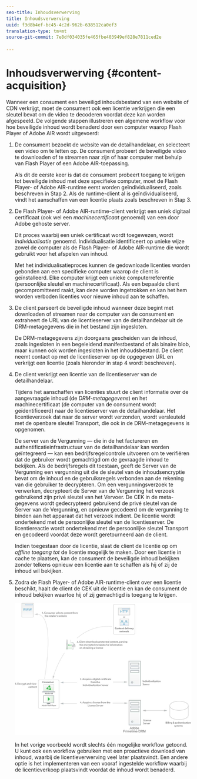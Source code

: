 ```yaml
---
seo-title: Inhoudsverwerving
title: Inhoudsverwerving
uuid: f3d8b4ef-bc45-4c2d-962b-638512ca0ef3
translation-type: tm+mt
source-git-commit: 7e8df034035fe465fbe403949ef828e7811ced2e

---
```



# Inhoudsverwerving {#content-acquisition}

Wanneer een consument een beveiligd inhoudsbestand van een website of CDN verkrijgt, moet de consument ook een licentie verkrijgen die een sleutel bevat om de video te decoderen voordat deze kan worden afgespeeld. De volgende stappen illustreren een algemene workflow voor hoe beveiligde inhoud wordt benaderd door een computer waarop Flash Player of Adobe AIR wordt uitgevoerd:

1. De consument bezoekt de website van de detailhandelaar, en selecteert een video om te letten op. De consument probeert de beveiligde video te downloaden of te streamen naar zijn of haar computer met behulp van Flash Player of een Adobe AIR-toepassing.

   Als dit de eerste keer is dat de consument probeert toegang te krijgen tot beveiligde inhoud met deze specifieke computer, moet de Flash Player- of Adobe AIR-runtime eerst worden geïndividualiseerd, zoals beschreven in Stap 2. Als de runtime-client al is geïndividualiseerd, vindt het aanschaffen van een licentie plaats zoals beschreven in Stap 3.

1. De Flash Player- of Adobe AIR-runtime-client verkrijgt een uniek digitaal certificaat (ook wel een *machinecertificaat* genoemd) van een door Adobe gehoste server.

   Dit proces waarbij een uniek certificaat wordt toegewezen, wordt *individualisatie* genoemd. Individualisatie identificeert op unieke wijze zowel de computer als de Flash Player- of Adobe AIR-runtime die wordt gebruikt voor het afspelen van inhoud.

   Met het individualisatieproces kunnen de gedownloade licenties worden gebonden aan een specifieke computer waarop de client is geïnstalleerd. Elke computer krijgt een unieke computerreferentie (persoonlijke sleutel en machinecertificaat). Als een bepaalde client gecompromitteerd raakt, kan deze worden ingetrokken en kan het hem worden verboden licenties voor nieuwe inhoud aan te schaffen.

1. De client parseert de beveiligde inhoud wanneer deze begint met downloaden of streamen naar de computer van de consument en extraheert de URL van de licentieserver van de detailhandelaar uit de DRM-metagegevens die in het bestand zijn ingesloten.

   De DRM-metagegevens zijn doorgaans gescheiden van de inhoud, zoals ingesloten in een begeleidend manifestbestand of als binaire blob, maar kunnen ook worden ingesloten in het inhoudsbestand. De client neemt contact op met de licentieserver op de opgegeven URL en verkrijgt een licentie (zoals hieronder in stap 4 wordt beschreven).
1. De client verkrijgt een licentie van de licentieserver van de detailhandelaar.

   Tijdens het aanschaffen van licenties stuurt de client informatie over de aangevraagde inhoud (de *DRM-metagegevens*) en het machinecertificaat (de computer van de consument wordt geïdentificeerd) naar de licentieserver van de detailhandelaar. Het licentieverzoek dat naar de server wordt verzonden, wordt versleuteld met de openbare sleutel Transport, die ook in de DRM-metagegevens is opgenomen.

   De server van de Vergunning — die in de het factureren en authentificatieinfrastructuur van de detailhandelaar kan worden geïntegreerd — kan een bedrijfsregelcontrole uitvoeren om te verifiëren dat de gebruiker wordt gemachtigd om de gevraagde inhoud te bekijken. Als de bedrijfsregels dit toestaan, geeft de Server van de Vergunning een vergunning uit die de sleutel van de inhoudsencryptie bevat om de inhoud en de gebruiksregels verbonden aan de rekening van die gebruiker te decrypteren. Om een vergunningsverzoek te verwerken, decrypteert de Server van de Vergunning het verzoek gebruikend zijn privé sleutel van het Vervoer. De CEK in de meta-gegevens wordt gedecrypteerd gebruikend de privé sleutel van de Server van de Vergunning, en opnieuw gecodeerd om de vergunning te binden aan het apparaat dat het verzoek indient. De licentie wordt ondertekend met de persoonlijke sleutel van de licentieserver. De licentiereactie wordt ondertekend met de persoonlijke sleutel Transport en gecodeerd voordat deze wordt geretourneerd aan de client.

   Indien toegestaan door de licentie, slaat de client de licentie op om *offline toegang tot* de licentie mogelijk te maken. Door een licentie in cache te plaatsen, kan de consument de beveiligde inhoud bekijken zonder telkens opnieuw een licentie aan te schaffen als hij of zij de inhoud wil bekijken.

1. Zodra de Flash Player- of Adobe AIR-runtime-client over een licentie beschikt, haalt de client de CEK uit de licentie en kan de consument de inhoud bekijken waartoe hij of zij gemachtigd is toegang te krijgen.

   <!--<a id="fig_s43_gc2_44"></a>-->

   ![](assets/FMRMS_fig01_web.png)

   In het vorige voorbeeld wordt slechts één mogelijke workflow getoond. U kunt ook een workflow gebruiken met een proactieve download van inhoud, waarbij de licentieverwerving veel later plaatsvindt. Een andere optie is het implementeren van een vooraf ingestelde workflow waarbij de licentieverkoop plaatsvindt voordat de inhoud wordt benaderd.

